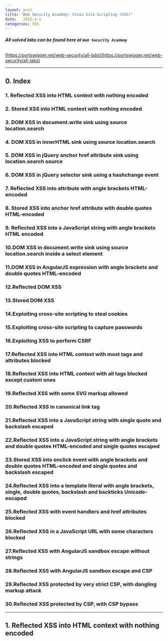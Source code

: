```yaml
---
layout: post
title: "Web Security Academy: Cross Site Scripting (XSS)"
date:   2022-4-1
categories: XSS
---
```

###### **All solved labs can be found here at `Web Security Academy`**

[https://portswigger.net/web-security/all-labs](https://portswigger.net/web-security/all-labs)
____________
## 0. Index
### 1. Reflected XSS into HTML context with nothing encoded
### 2. Stored XSS into HTML context with nothing encoded
### 3. DOM XSS in document.write sink using source location.search
### 4. DOM XSS in innerHTML sink using source location.search
### 5. DOM XSS in jQuery anchor href attribute sink using location.search source
### 6. DOM XSS in jQuery selector sink using a hashchange event
### 7. Reflected XSS into attribute with angle brackets HTML-encoded
### 8. Stored XSS into anchor href attribute with double quotes HTML-encoded
### 9. Reflected XSS into a JavaScript string with angle brackets HTML encoded
### 10.DOM XSS in document.write sink using source location.search inside a select element
### 11.DOM XSS in AngularJS expression with angle brackets and double quotes HTML-encoded
### 12.Reflected DOM XSS
### 13.Stored DOM XSS
### 14.Exploiting cross-site scripting to steal cookies
### 15.Exploiting cross-site scripting to capture passwords
### 16.Exploiting XSS to perform CSRF
### 17.Reflected XSS into HTML context with most tags and attributes blocked
### 18.Reflected XSS into HTML context with all tags blocked except custom ones
### 19.Reflected XSS with some SVG markup allowed
### 20.Reflected XSS in canonical link tag
### 21.Reflected XSS into a JavaScript string with single quote and backslash escaped
### 22.Reflected XSS into a JavaScript string with angle brackets and double quotes HTML-encoded and single quotes escaped
### 23.Stored XSS into onclick event with angle brackets and double quotes HTML-encoded and single quotes and backslash escaped
### 24.Reflected XSS into a template literal with angle brackets, single, double quotes, backslash and backticks Unicode-escaped
### 25.Reflected XSS with event handlers and href attributes blocked
### 26.Reflected XSS in a JavaScript URL with some characters blocked
### 27.Reflected XSS with AngularJS sandbox escape without strings
### 28.Reflected XSS with AngularJS sandbox escape and CSP
### 29.Reflected XSS protected by very strict CSP, with dangling markup attack
### 30.Reflected XSS protected by CSP, with CSP bypass
____________
## 1. Reflected XSS into HTML context with nothing encoded
